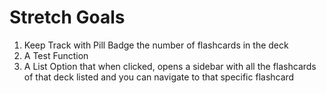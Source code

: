 # Stretch Goals
1. Keep Track with Pill Badge the number of flashcards in the deck
2. A Test Function
3. A List Option that when clicked, opens a sidebar with all the flashcards of that deck listed and you can navigate to that specific flashcard